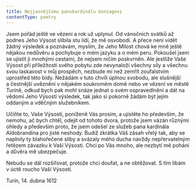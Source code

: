 ```yaml
---
title: Nejjasnějšímu panukardinálu Gonzagovi
contentType: poetry
---
```


<section>

Jsem pořád ještě ve vězení a rok už uplynul. Od vánočních svátků až podnes Jeho Výsost slíbila stu lidí, že mě osvobodí. A přece není vidět žádný výsledek a poznávám, myslím, že Jeho Milost chová ke mně ještě nějakou nedůvěru a pochybuje o mém jazyku a o mém peru. Pokoušel jsem se ujistit ji mnohými cestami, že nejsem ničím poskvrněn. Ale jestliže Vaše Výsost při příležitosti svého pobytu zde nevynaloží všechny síly a všechnu svou laskavost v můj prospěch, nezbude mi než zemřít zoufalstvím uprostřed této bídy. Nežádám v tuto chvíli úplnou svobodu, ale slušnější a čestnější uvěznění v nějakém soukromém domě nebo ve vězení ve městě Turíně, odkud bych pak mohl snáze jednat o svém ospravedlnění a dát na vědomí Jeho Výsosti výsledek, tak jako si pokorně žádám být jejím oddaným a vděčným služebníkem.

Učiňte to, Vaše Výsosti, poníženě Vás prosím, a ujistěte ho především, že nemohu, ač bych chtěl, odejít od tohoto dvora, protože jsem vázán různými ohledy a především proto, že jsem odešel ze služeb pana kardinála Aldobrandina pro jisté neshody. Budiž zkrátka Váš zásah vřelý tak, aby se naplnily ty blahořečené sliby a svázaly mého ducha navždy nepřervatelným řetězem závazku k Vaší Výsosti. Chci po Vás mnoho, ale nezbytí mě pohání a důvěra mě ubezpečuje.

Nebudu se dál rozšiřovat, protože chci doufat, a ne obtěžovat. S tím líbám v úctě roucho Vaší Výsosti.

</section>

<section>

Turín, 14. dubna 1612

</section>
